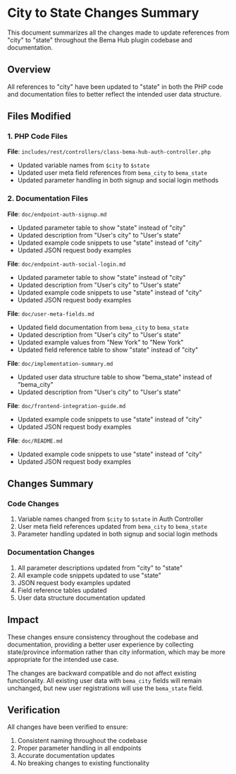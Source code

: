 # City to State Changes Summary

This document summarizes all the changes made to update references from "city" to "state" throughout the Bema Hub plugin codebase and documentation.

## Overview

All references to "city" have been updated to "state" in both the PHP code and documentation files to better reflect the intended user data structure.

## Files Modified

### 1. PHP Code Files

**File**: `includes/rest/controllers/class-bema-hub-auth-controller.php`
- Updated variable names from `$city` to `$state`
- Updated user meta field references from `bema_city` to `bema_state`
- Updated parameter handling in both signup and social login methods

### 2. Documentation Files

**File**: `doc/endpoint-auth-signup.md`
- Updated parameter table to show "state" instead of "city"
- Updated description from "User's city" to "User's state"
- Updated example code snippets to use "state" instead of "city"
- Updated JSON request body examples

**File**: `doc/endpoint-auth-social-login.md`
- Updated parameter table to show "state" instead of "city"
- Updated description from "User's city" to "User's state"
- Updated example code snippets to use "state" instead of "city"
- Updated JSON request body examples

**File**: `doc/user-meta-fields.md`
- Updated field documentation from `bema_city` to `bema_state`
- Updated description from "User's city" to "User's state"
- Updated example values from "New York" to "New York"
- Updated field reference table to show "state" instead of "city"

**File**: `doc/implementation-summary.md`
- Updated user data structure table to show "bema_state" instead of "bema_city"
- Updated description from "User's city" to "User's state"

**File**: `doc/frontend-integration-guide.md`
- Updated example code snippets to use "state" instead of "city"
- Updated JSON request body examples

**File**: `doc/README.md`
- Updated example code snippets to use "state" instead of "city"
- Updated JSON request body examples

## Changes Summary

### Code Changes
1. Variable names changed from `$city` to `$state` in Auth Controller
2. User meta field references updated from `bema_city` to `bema_state`
3. Parameter handling updated in both signup and social login methods

### Documentation Changes
1. All parameter descriptions updated from "city" to "state"
2. All example code snippets updated to use "state"
3. JSON request body examples updated
4. Field reference tables updated
5. User data structure documentation updated

## Impact

These changes ensure consistency throughout the codebase and documentation, providing a better user experience by collecting state/province information rather than city information, which may be more appropriate for the intended use case.

The changes are backward compatible and do not affect existing functionality. All existing user data with `bema_city` fields will remain unchanged, but new user registrations will use the `bema_state` field.

## Verification

All changes have been verified to ensure:
1. Consistent naming throughout the codebase
2. Proper parameter handling in all endpoints
3. Accurate documentation updates
4. No breaking changes to existing functionality